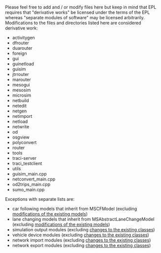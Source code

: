 Please feel free to add and / or modify files here but keep in mind that
EPL requires that "derivative works" be licensed under the terms of the EPL
whereas "separate modules of software" may be licensed arbitrarily.
Modifications to the files and directories listed here are considered derivative work:

- activitygen
- dfrouter
- duarouter
- foreign
- gui
- guinetload
- guisim
- jtrrouter
- marouter
- mesogui
- mesosim
- microsim
- netbuild
- netedit
- netgen
- netimport
- netload
- netwrite
- od
- osgview
- polyconvert
- router
- tools
- traci-server
- traci_testclient
- utils
- guisim_main.cpp
- netconvert_main.cpp
- od2trips_main.cpp
- sumo_main.cpp

Exceptions with separate lists are:
- car following models that inherit from MSCFModel (excluding [modifications of the existing models](microsim/cfmodels/README_Contributing.md))
- lane changing models that inherit from MSAbstractLaneChangeModel (excluding [modifications of the existing models](microsim/lcmodels/README_Contributing.md))
- simulation output modules (excluding [changes to the existing classes](microsim/output/README_Contributing.md))
- vehicle device modules (excluding [changes to the existing classes](microsim/device/README_Contributing.md))
- network import modules (excluding [changes to the existing classes](netimport/README_Contributing.md))
- network export modules (excluding [changes to the existing classes](netwrite/README_Contributing.md))
